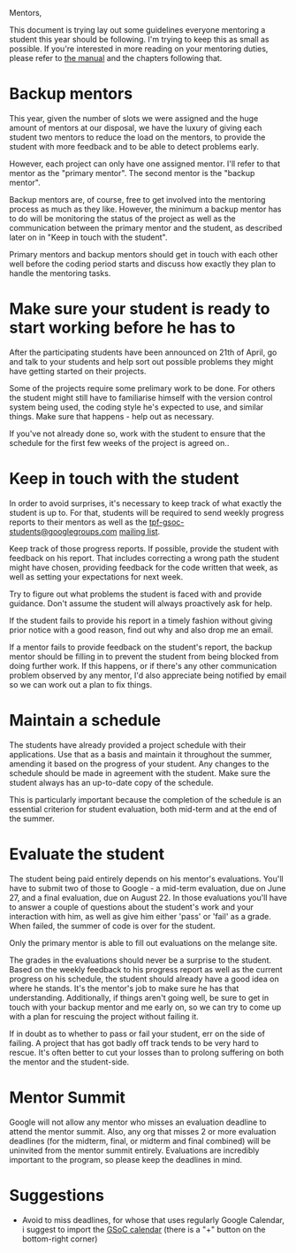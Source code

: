Mentors,

This document is trying lay out some guidelines everyone mentoring a student this
year should be following. I'm trying to keep this as small as possible. If
you're interested in more reading on your mentoring duties, please refer to
 [the manual](http://en.flossmanuals.net/GSoCMentoring/mind-the-gap) and the chapters
following that.


Backup mentors
==============

This year, given the number of slots we were assigned and the huge amount of
mentors at our disposal, we have the luxury of giving each student two mentors
to reduce the load on the mentors, to provide the student with more feedback and
to be able to detect problems early.

However, each project can only have one assigned mentor. I'll refer to that
mentor as the "primary mentor". The second mentor is the "backup mentor".

Backup mentors are, of course, free to get involved into the mentoring process
as much as they like. However, the minimum a backup mentor has to do will be
monitoring the status of the project as well as the communication between the
primary mentor and the student, as described later on in "Keep in touch with the
student".

Primary mentors and backup mentors should get in touch with each other well
before the coding period starts and discuss how exactly they plan to handle the
mentoring tasks.


Make sure your student is ready to start working before he has to
=================================================================

After the participating students have been announced on 21th of April, go and
talk to your students and help sort out possible problems they might have
getting started on their projects.

Some of the projects require some prelimary work to be done. For others the
student might still have to familiarise himself with the version control system
being used, the coding style he's expected to use, and similar things. Make sure
that happens - help out as necessary.

If you've not already done so, work with the student to ensure that the schedule
for the first few weeks of the project is agreed on..


Keep in touch with the student
==============================

In order to avoid surprises, it's necessary to keep track of what exactly the
student is up to. For that, students will be required to send weekly progress
reports to their mentors as well as the tpf-gsoc-students@googlegroups.com [mailing list](https://groups.google.com/forum/#!forum/tpf-gsoc-students).

Keep track of those progress reports. If possible, provide the student with
feedback on his report. That includes correcting a wrong path the student might
have chosen, providing feedback for the code written that week, as well as
setting your expectations for next week.

Try to figure out what problems the student is faced with and provide
guidance. Don't assume the student will always proactively ask for help.

If the student fails to provide his report in a timely fashion without giving
prior notice with a good reason, find out why and also drop me an email.

If a mentor fails to provide feedback on the student's report, the backup mentor
should be filling in to prevent the student from being blocked from doing
further work. If this happens, or if there's any other communication problem
observed by any mentor, I'd also appreciate being notified by email so we can
work out a plan to fix things.


Maintain a schedule
===================

The students have already provided a project schedule with their
applications. Use that as a basis and maintain it throughout the summer,
amending it based on the progress of your student. Any changes to the schedule
should be made in agreement with the student. Make sure the student always has
an up-to-date copy of the schedule.

This is particularly important because the completion of the schedule is an
essential criterion for student evaluation, both mid-term and at the end of the
summer.


Evaluate the student
====================

The student being paid entirely depends on his mentor's evaluations. You'll have
to submit two of those to Google - a mid-term evaluation, due on June 27, and a
final evaluation, due on August 22. In those evaluations you'll have to answer a
couple of questions about the student's work and your interaction with him, as
well as give him either 'pass' or 'fail' as a grade. When failed, the summer of
code is over for the student.

Only the primary mentor is able to fill out evaluations on the melange site.

The grades in the evaluations should never be a surprise to the student. Based
on the weekly feedback to his progress report as well as the current progress on
his schedule, the student should already have a good idea on where he
stands. It's the mentor's job to make sure he has that
understanding. Additionally, if things aren't going well, be sure to get in
touch with your backup mentor and me early on, so we can try to come up with a
plan for rescuing the project without failing it.

If in doubt as to whether to pass or fail your student, err on the side of
failing. A project that has got badly off track tends to be very hard to
rescue. It's often better to cut your losses than to prolong suffering on both
the mentor and the student-side.


Mentor Summit
====================

Google will not allow any mentor who misses an evaluation deadline to attend the mentor summit. 
Also, any org that misses 2 or more evaluation deadlines (for the midterm, final, or midterm and final combined) 
will be uninvited from the mentor summit entirely. Evaluations are incredibly important to the program, 
so please keep the deadlines in mind. 


Suggestions
====================

* Avoid to miss deadlines, for whose that uses regularly Google Calendar, i suggest to import the [GSoC calendar](http://www.google-melange.com/gsoc/events/google/gsoc2014) (there is a "+" button on the bottom-right corner)


